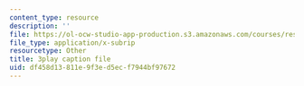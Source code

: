 ```yaml
---
content_type: resource
description: ''
file: https://ol-ocw-studio-app-production.s3.amazonaws.com/courses/res-18-009-learn-differential-equations-up-close-with-gilbert-strang-and-cleve-moler-fall-2015/df458d13811e9f3ed5ecf7944bf97672_-D4GDdxJrpg.srt
file_type: application/x-subrip
resourcetype: Other
title: 3play caption file
uid: df458d13-811e-9f3e-d5ec-f7944bf97672
---
```

